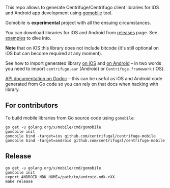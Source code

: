 This repo allows to generate Centrifuge/Centrifugo client libraries for iOS and Android app development using [gomobile](https://github.com/golang/mobile/) tool.

Gomobile is **experimental** project with all the ensuing circumstances.

You can download libraries for iOS and Android from [releases](https://github.com/centrifugal/centrifuge-mobile/releases) page. See [examples](https://github.com/centrifugal/centrifuge-mobile/tree/master/examples) to dive into.

**Note** that on iOS this library does not include bitcode (it's still optional on iOS but can become required at any moment). 

See how to import generated library [on iOS](https://medium.com/@fzambia/going-mobile-adapting-centrifugo-go-websocket-client-to-be-used-for-ios-and-android-app-e72dc2736f01#adb8) and [on Android](https://medium.com/@fzambia/going-mobile-adapting-centrifugo-go-websocket-client-to-be-used-for-ios-and-android-app-e72dc2736f01#.fow320d0h) – in two words you need to import `centrifuge.aar` (Android) or `Centrifuge.framework` (iOS).

[API documentation on Godoc](https://godoc.org/github.com/centrifugal/centrifuge-mobile) – this can be useful as iOS and Android code generated from Go code so you can rely on that docs when hacking with library.

For contributors
----------------

To build mobile libraries from Go source code using `gomobile`:

```
go get -u golang.org/x/mobile/cmd/gomobile
gomobile init
gomobile bind -target=ios github.com/centrifugal/centrifuge-mobile
gomobile bind -target=android github.com/centrifugal/centrifuge-mobile
```

Release
-------

```
go get -u golang.org/x/mobile/cmd/gomobile
gomobile init
export ANDROID_NDK_HOME=/path/to/android-ndk-rXX
make release
```
